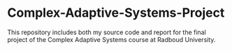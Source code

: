 # Complex-Adaptive-Systems-Project
This repository includes both my source code and report for the final project of the Complex Adaptive Systems course at Radboud University.
